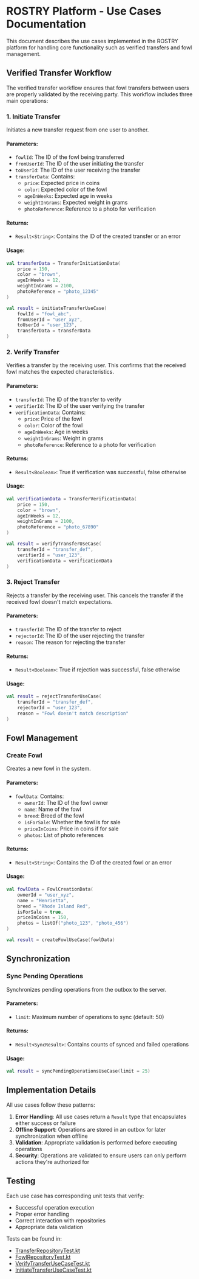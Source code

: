 # ROSTRY Platform - Use Cases Documentation

This document describes the use cases implemented in the ROSTRY platform for handling core functionality such as verified transfers and fowl management.

## Verified Transfer Workflow

The verified transfer workflow ensures that fowl transfers between users are properly validated by the receiving party. This workflow includes three main operations:

### 1. Initiate Transfer

Initiates a new transfer request from one user to another.

#### Parameters:
- `fowlId`: The ID of the fowl being transferred
- `fromUserId`: The ID of the user initiating the transfer
- `toUserId`: The ID of the user receiving the transfer
- `transferData`: Contains:
  - `price`: Expected price in coins
  - `color`: Expected color of the fowl
  - `ageInWeeks`: Expected age in weeks
  - `weightInGrams`: Expected weight in grams
  - `photoReference`: Reference to a photo for verification

#### Returns:
- `Result<String>`: Contains the ID of the created transfer or an error

#### Usage:
```kotlin
val transferData = TransferInitiationData(
    price = 150,
    color = "brown",
    ageInWeeks = 12,
    weightInGrams = 2100,
    photoReference = "photo_12345"
)

val result = initiateTransferUseCase(
    fowlId = "fowl_abc",
    fromUserId = "user_xyz",
    toUserId = "user_123",
    transferData = transferData
)
```

### 2. Verify Transfer

Verifies a transfer by the receiving user. This confirms that the received fowl matches the expected characteristics.

#### Parameters:
- `transferId`: The ID of the transfer to verify
- `verifierId`: The ID of the user verifying the transfer
- `verificationData`: Contains:
  - `price`: Price of the fowl
  - `color`: Color of the fowl
  - `ageInWeeks`: Age in weeks
  - `weightInGrams`: Weight in grams
  - `photoReference`: Reference to a photo for verification

#### Returns:
- `Result<Boolean>`: True if verification was successful, false otherwise

#### Usage:
```kotlin
val verificationData = TransferVerificationData(
    price = 150,
    color = "brown",
    ageInWeeks = 12,
    weightInGrams = 2100,
    photoReference = "photo_67890"
)

val result = verifyTransferUseCase(
    transferId = "transfer_def",
    verifierId = "user_123",
    verificationData = verificationData
)
```

### 3. Reject Transfer

Rejects a transfer by the receiving user. This cancels the transfer if the received fowl doesn't match expectations.

#### Parameters:
- `transferId`: The ID of the transfer to reject
- `rejectorId`: The ID of the user rejecting the transfer
- `reason`: The reason for rejecting the transfer

#### Returns:
- `Result<Boolean>`: True if rejection was successful, false otherwise

#### Usage:
```kotlin
val result = rejectTransferUseCase(
    transferId = "transfer_def",
    rejectorId = "user_123",
    reason = "Fowl doesn't match description"
)
```

## Fowl Management

### Create Fowl

Creates a new fowl in the system.

#### Parameters:
- `fowlData`: Contains:
  - `ownerId`: The ID of the fowl owner
  - `name`: Name of the fowl
  - `breed`: Breed of the fowl
  - `isForSale`: Whether the fowl is for sale
  - `priceInCoins`: Price in coins if for sale
  - `photos`: List of photo references

#### Returns:
- `Result<String>`: Contains the ID of the created fowl or an error

#### Usage:
```kotlin
val fowlData = FowlCreationData(
    ownerId = "user_xyz",
    name = "Henrietta",
    breed = "Rhode Island Red",
    isForSale = true,
    priceInCoins = 150,
    photos = listOf("photo_123", "photo_456")
)

val result = createFowlUseCase(fowlData)
```

## Synchronization

### Sync Pending Operations

Synchronizes pending operations from the outbox to the server.

#### Parameters:
- `limit`: Maximum number of operations to sync (default: 50)

#### Returns:
- `Result<SyncResult>`: Contains counts of synced and failed operations

#### Usage:
```kotlin
val result = syncPendingOperationsUseCase(limit = 25)
```

## Implementation Details

All use cases follow these patterns:

1. **Error Handling**: All use cases return a `Result` type that encapsulates either success or failure
2. **Offline Support**: Operations are stored in an outbox for later synchronization when offline
3. **Validation**: Appropriate validation is performed before executing operations
4. **Security**: Operations are validated to ensure users can only perform actions they're authorized for

## Testing

Each use case has corresponding unit tests that verify:
- Successful operation execution
- Proper error handling
- Correct interaction with repositories
- Appropriate data validation

Tests can be found in:
- [TransferRepositoryTest.kt](file://C:\Users\rowdy\AndroidStudioProjects\RIX\core\data\src\test\java\com\rio\rostry\core\data\repository\TransferRepositoryTest.kt)
- [FowlRepositoryTest.kt](file://C:\Users\rowdy\AndroidStudioProjects\RIX\core\data\src\test\java\com\rio\rostry\core\data\repository\FowlRepositoryTest.kt)
- [VerifyTransferUseCaseTest.kt](file://C:\Users\rowdy\AndroidStudioProjects\RIX\core\data\src\test\java\com\rio\rostry\core\data\usecase\VerifyTransferUseCaseTest.kt)
- [InitiateTransferUseCaseTest.kt](file://C:\Users\rowdy\AndroidStudioProjects\RIX\core\data\src\test\java\com\rio\rostry\core\data\usecase\InitiateTransferUseCaseTest.kt)